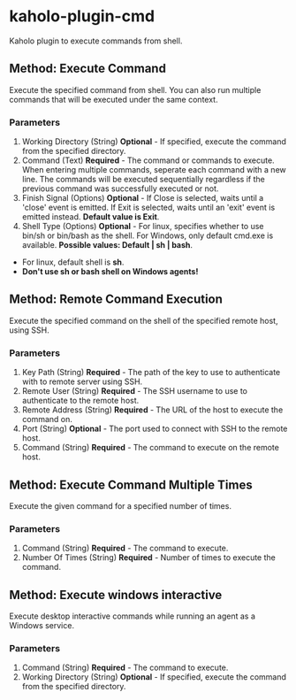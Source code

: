 # kaholo-plugin-cmd
Kaholo plugin to execute commands from shell.

## Method: Execute Command
Execute the specified command from shell. You can also run multiple commands that will be executed under the same context.

### Parameters
1. Working Directory (String) **Optional** - If specified, execute the command from the specified directory.
2. Command (Text) **Required** - The command or commands to execute. When entering multiple commands, seperate each command with a new line. The commands will be executed sequentially regardless if the previous command was successfully executed or not.
3. Finish Signal (Options) **Optional** - If Close is selected, waits until a 'close' event is emitted. If Exit is selected, waits until an 'exit' event is emitted instead. **Default value is Exit**.
4. Shell Type (Options) **Optional** - For linux, specifies whether to use bin/sh or bin/bash as the shell. For Windows, only default cmd.exe is available. **Possible values: Default | sh | bash**.
* For linux, default shell is **sh**.
* **Don't use sh or bash shell on Windows agents!**

## Method: Remote Command Execution
Execute the specified command on the shell of the specified remote host, using SSH.

### Parameters
1. Key Path (String) **Required** - The path of the key to use to authenticate with to remote server using SSH.
2. Remote User (String) **Required** - The SSH username to use to authenticate to the remote host.
3. Remote Address (String) **Required** - The URL of the host to execute the command on.
4. Port (String) **Optional** - The port used to connect with SSH to the remote host.
5. Command (String) **Required** - The command to execute on the remote host.

## Method: Execute Command Multiple Times
Execute the given command for a specified number of times.

### Parameters
1. Command (String) **Required** - The command to execute.
2. Number Of Times (String) **Required** - Number of times to execute the command.

## Method: Execute windows interactive
Execute desktop interactive commands while running an agent as a Windows service.

### Parameters
1. Command (String) **Required** - The command to execute.
2. Working Directory (String) **Optional** - If specified, execute the command from the specified directory.
